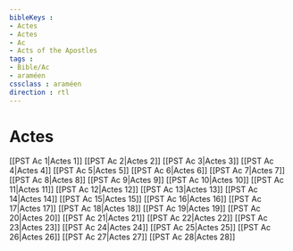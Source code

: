 ```yaml
---
bibleKeys : 
- Actes
- Actes
- Ac
- Acts of the Apostles
tags : 
- Bible/Ac
- araméen
cssclass : araméen
direction : rtl
---
```


# Actes

[[PST Ac 1|Actes 1]]
[[PST Ac 2|Actes 2]]
[[PST Ac 3|Actes 3]]
[[PST Ac 4|Actes 4]]
[[PST Ac 5|Actes 5]]
[[PST Ac 6|Actes 6]]
[[PST Ac 7|Actes 7]]
[[PST Ac 8|Actes 8]]
[[PST Ac 9|Actes 9]]
[[PST Ac 10|Actes 10]]
[[PST Ac 11|Actes 11]]
[[PST Ac 12|Actes 12]]
[[PST Ac 13|Actes 13]]
[[PST Ac 14|Actes 14]]
[[PST Ac 15|Actes 15]]
[[PST Ac 16|Actes 16]]
[[PST Ac 17|Actes 17]]
[[PST Ac 18|Actes 18]]
[[PST Ac 19|Actes 19]]
[[PST Ac 20|Actes 20]]
[[PST Ac 21|Actes 21]]
[[PST Ac 22|Actes 22]]
[[PST Ac 23|Actes 23]]
[[PST Ac 24|Actes 24]]
[[PST Ac 25|Actes 25]]
[[PST Ac 26|Actes 26]]
[[PST Ac 27|Actes 27]]
[[PST Ac 28|Actes 28]]
